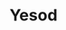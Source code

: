 ---
title: Yesod
svg:
  roman: Yesod
  hebrew: יסוד
  title: foundation
  col: 2
  row: 7
  color: orange
  connection:
    - col: 2
      row: 9
      type: kav
---